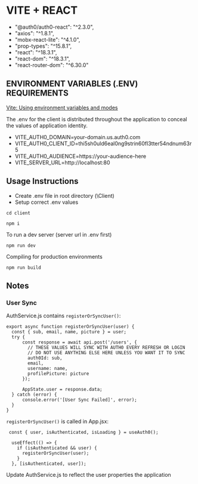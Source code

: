 # VITE + REACT
  - "@auth0/auth0-react": "^2.3.0",
  - "axios": "^1.8.1",
  - "mobx-react-lite": "^4.1.0",
  - "prop-types": "^15.8.1",
  - "react": "^18.3.1",
  - "react-dom": "^18.3.1",
  - "react-router-dom": "^6.30.0"

## ENVIRONMENT VARIABLES (.ENV) REQUIREMENTS

[Vite: Using environment variables and modes](https://vite.dev/guide/env-and-mode)

The .env for the client is distributed throughout the application to conceal the values of application identity.

  - VITE_AUTH0_DOMAIN=your-domain.us.auth0.com
  - VITE_AUTH0_CLIENT_ID=thi5sh0uld6eal0ng9strin60fl3tter54ndnum63r5
  - VITE_AUTH0_AUDIENCE=https://your-audience-here
  - VITE_SERVER_URL=http://localhost:80

## Usage Instructions
- Create .env file in root directory (\Client)
- Setup correct .env values
```
cd client
```
```
npm i
```
To run a dev server (server url in .env first)
```
npm run dev
```
Compiling for production environments
```
npm run build
```

## Notes
### User Sync
AuthService.js contains ```registerOrSyncUser()```:
```
export async function registerOrSyncUser(user) { 
  const { sub, email, name, picture } = user;
  try {
      const response = await api.post('/users', {
        // THESE VALUES WILL SYNC WITH AUTH0 EVERY REFRESH OR LOGIN
        // DO NOT USE ANYTHING ELSE HERE UNLESS YOU WANT IT TO SYNC
        auth0Id: sub,
        email,
        username: name,
        profilePicture: picture
      });

      AppState.user = response.data;
  } catch (error) {
      console.error('[User Sync Failed]', error);
  }
}
```
```registerOrSyncUser()``` is called in App.jsx:
```
 const { user, isAuthenticated, isLoading } = useAuth0();

  useEffect(() => {
    if (isAuthenticated && user) {
      registerOrSyncUser(user);
    }
  }, [isAuthenticated, user]);
```
Update AuthService.js to reflect the user properties the application 